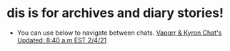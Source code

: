 # dis is for archives and diary stories!
* You can use below to navigate between chats.
<a href="chats/vap-kyron.html">Vapqrr & Kyron Chat's Updated: 8:40 a.m EST 2/4/21</a>
